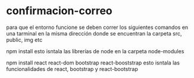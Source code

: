 # confirmacion-correo
 
para que el entorno funcione se deben correr los siguientes comandos en una tarminal 
en la misma dirección donde se encuentran la carpeta src, public, img etc

npm install 
esto isntala las librerías de node en la carpeta node-modules

npm install react react-dom bootstrap react-booststrap
esto isntala las funcionalidades de react, bootstrap y react-bootstrap